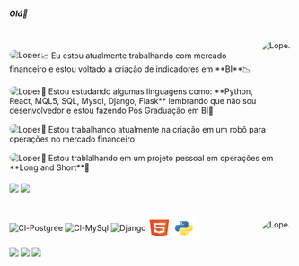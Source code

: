 ##### Olá👋


 <div style="display: inline_block"><br>
 <img align="right" alt="Lopes" height="140" style="border-radius:100px;" src="https://icongr.am/jam/snowflake.svg?size=128&color=ffffff">
</div>


<div style="display: inline_block"><br>
 <img align="left" alt="Lopes" height="15" style="border-radius:10px;" src="https://icongr.am/devicon/slack-original.svg?size=128&color=ffffff">
</div>
📈 Eu estou atualmente trabalhando com mercado financeiro e estou voltado a criação de indicadores em **BI**📉
<div style="display: inline_block"><br>
 <img align="left" alt="Lopes" height="15" style="border-radius:10px;" src="https://icongr.am/devicon/slack-original.svg?size=128&color=ffffff">
</div>
📔 Estou estudando algumas linguagens como: **Python, React, MQL5, SQL, Mysql, Django, Flask** lembrando que não sou desenvolvedor e estou fazendo Pós Graduação em BI📝
<div style="display: inline_block"><br>
 <img align="left" alt="Lopes" height="15" style="border-radius:10px;" src="https://icongr.am/devicon/slack-original.svg?size=128&color=ffffff">
</div>
🤖 Estou trabalhando atualmente na criação em um robô para operações no mercado financeiro
<div style="display: inline_block"><br>
 <img align="left" alt="Lopes" height="15" style="border-radius:10px;" src="https://icongr.am/devicon/slack-original.svg?size=128&color=ffffff">
</div>
📝 Estou trablalhando em um projeto pessoal em operações em **Long and Short**📶



####
<div>
  <img heght="180cm" src="https://github-readme-stats.vercel.app/api?username=claubert&show_icons=true&theme=algolia"/>
  <img heght="180cm" src="https://github-readme-stats.vercel.app/api/top-langs/?username=claubert&layout=compact&langs_count=16&show_icons=true&theme=algolia"/>
</div>


##
##
<div style="display: inline_block"><br>
  <img align="center" alt= "Cl-Postgree" height="30" width="40" src="https://icongr.am/devicon/postgresql-original.svg?size=136&color=currentColor">
  <img align="center" alt= "Cl-MySql" height="30" width="40" src="https://icongr.am/devicon/mysql-original.svg?size=136&color=currentColor">
  <img align="center" alt="Django" height="70" width="40" src="https://icongr.am/devicon/django-plain.svg?size=128&color=ff0000">
  <img align="center" alt="Lopes-HTML" height="30" width="40" src="https://raw.githubusercontent.com/devicons/devicon/master/icons/html5/html5-original.svg">
  <img align="center" alt="Lopes-Python" height="30" width="40" src="https://raw.githubusercontent.com/devicons/devicon/master/icons/python/python-original.svg">
  <img align="right" alt="Lopes" height="140" style="border-radius:100px;" src="https://icongr.am/simple/hackaday.svg?size=128&color=ffffff&colored=false">
</div>


####
<div>
<div> 
  <!--<a href="https://www.youtube.com/channel/UC_-uuuZbY0AAt9CViNzvc-Q" target="_blank"><img src="https://img.shields.io/badge/YouTube-FF0000?style=for-the-badge&logo=youtube&logoColor=white" target="_blank"></a>-->
  <a href="https://instagram.com/claubert.lopes" target="_blank"><img src="https://img.shields.io/badge/-Instagram-%23E4405F?style=for-the-badge&logo=instagram&logoColor=white" target="_blank"></a>
  <a href = "mailto:claubert.lopez@gmail.com"><img src="https://img.shields.io/badge/-Gmail-%23333?style=for-the-badge&logo=gmail&logoColor=red"></a>
  <a href="https://www.linkedin.com/in/claubert-lopes-296aa130/ target="_blank"><img src="https://img.shields.io/badge/-LinkedIn-%230077B5?style=for-the-badge&logo=linkedin&logoColor=white" target="_blank"></a> 
<div>  
</div>
